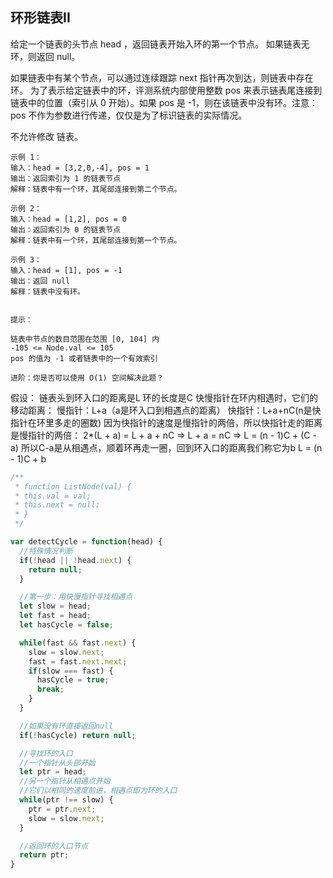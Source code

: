 ## 环形链表II

给定一个链表的头节点  head ，返回链表开始入环的第一个节点。 如果链表无环，则返回 null。

如果链表中有某个节点，可以通过连续跟踪 next 指针再次到达，则链表中存在环。 为了表示给定链表中的环，评测系统内部使用整数 pos 来表示链表尾连接到链表中的位置（索引从 0 开始）。如果 pos 是 -1，则在该链表中没有环。注意：pos 不作为参数进行传递，仅仅是为了标识链表的实际情况。

不允许修改 链表。

```
示例 1：
输入：head = [3,2,0,-4], pos = 1
输出：返回索引为 1 的链表节点
解释：链表中有一个环，其尾部连接到第二个节点。

示例 2：
输入：head = [1,2], pos = 0
输出：返回索引为 0 的链表节点
解释：链表中有一个环，其尾部连接到第一个节点。

示例 3：
输入：head = [1], pos = -1
输出：返回 null
解释：链表中没有环。
 

提示：

链表中节点的数目范围在范围 [0, 104] 内
-105 <= Node.val <= 105
pos 的值为 -1 或者链表中的一个有效索引
 
进阶：你是否可以使用 O(1) 空间解决此题？
```

假设：
链表头到环入口的距离是L
环的长度是C
快慢指针在环内相遇时，它们的移动距离：
慢指针：L+a（a是环入口到相遇点的距离）
快指针：L+a+nC(n是快指针在环里多走的圈数)
因为快指针的速度是慢指针的两倍，所以快指针走的距离是慢指针的两倍：
2*(L + a) = L + a + nC => 
L + a = nC =>
L = (n - 1)C + (C - a)
所以C-a是从相遇点，顺着环再走一圈，回到环入口的距离我们称它为b
L = (n - 1)C + b


```js
/**
 * function ListNode(val) {
 * this.val = val;
 * this.next = null;
 * }
 */

var detectCycle = function(head) {
  //特殊情况判断
  if(!head || !head.next) {
    return null;
  }

  //第一步：用快慢指针寻找相遇点
  let slow = head;
  let fast = head;
  let hasCycle = false;

  while(fast && fast.next) {
    slow = slow.next;
    fast = fast.next.next;
    if(slow === fast) {
      hasCycle = true;
      break;
    }
  }

  //如果没有环直接返回null
  if(!hasCycle) return null;

  //寻找环的入口
  //一个指针从头部开始
  let ptr = head;
  //另一个指针从相遇点开始
  //它们以相同的速度前进，相遇点即为环的入口
  while(ptr !== slow) {
    ptr = ptr.next;
    slow = slow.next;
  }

  //返回环的入口节点
  return ptr;
}
```